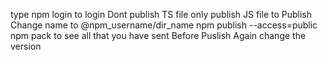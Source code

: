 type npm login to login 
Dont publish TS file 
only publish JS file
to Publish
Change name to @npm_username/dir_name
npm publish --access=public
npm pack to see all that you have sent
Before Puslish Again change the version